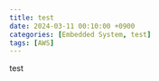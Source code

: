 ```yaml
---
title: test
date: 2024-03-11 00:10:00 +0900
categories: [Embedded System, test]
tags: [AWS]
---
```


test